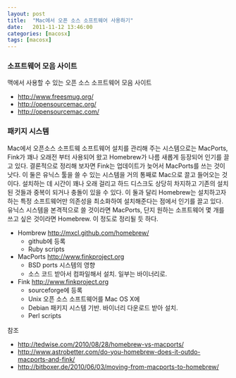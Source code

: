 ```yaml
---
layout: post
title:  "Mac에서 오픈 소스 소프트웨어 사용하기"
date:   2011-11-12 13:46:00
categories: [macosx]
tags: [macosx]
---
```


### 소프트웨어 모음 사이트

맥에서 사용할 수 있는 오픈 소스 소프트웨어 모음 사이트

- http://www.freesmug.org/
- http://opensourcemac.org/
- http://opensourcemac.com/


### 패키지 시스템

Mac에서 오픈소스 소프트웨 소프트웨어 설치를 관리해 주는 시스템으로는 MacPorts, Fink가 꽤나 오래전 부터 사용되어 왔고 Homebrew가 나름 새롭게 등장되어 인기를 끌고 있다. 결론적으로 정리해 보자면 Fink는 업데이트가 늦어서 MacPorts를 쓰는 것이 낫다. 이 둘은 유닉스 툴을 쓸 수 있는 시스템을 거의 통째로 Mac으로 끌고 들어오는 것이다. 설치하는 데 시간이 꽤나 오래 걸리고 하드 디스크도 상당히 차지하고 기존의 설치된 것들과 중복이 되거나 충돌이 있을 수 있다. 이 둘과 달리 Homebrew는 설치하고자 하는 특정 소프트웨어만 의존성을 최소화하여 설치해준다는 점에서 인기를 끌고 있다. 유닉스 시스템을 본격적으로 쓸 것이라면 MacPorts, 단지 원하는 소프트웨어 몇 개를 쓰고 싶은 것이라면 Homebrew. 이 정도로 정리될 듯 하다.

- Hombrew http://mxcl.github.com/homebrew/
  - github에 등록
  - Ruby scripts
- MacPorts http://www.finkproject.org
  - BSD ports 시스템의 영향
  - 소스 코드 받아서 컴파일해서 설치. 일부는 바이너리로.
- Fink http://www.finkproject.org
  - sourceforge에 등록
  - Unix 오픈 소스 소프트웨어를 Mac OS X에
  - Debian 패키지 시스템 기반. 바이너리 다운로드 받아 설치.
  - Perl scripts
  
참조
- http://tedwise.com/2010/08/28/homebrew-vs-macports/
- http://www.astrobetter.com/do-you-homebrew-does-it-outdo-macports-and-fink/
- http://bitboxer.de/2010/06/03/moving-from-macports-to-homebrew/


